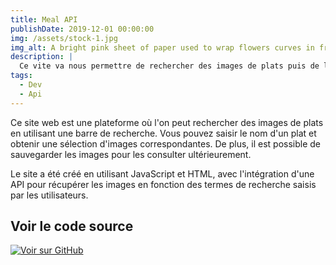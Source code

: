 ```yaml
---
title: Meal API
publishDate: 2019-12-01 00:00:00
img: /assets/stock-1.jpg
img_alt: A bright pink sheet of paper used to wrap flowers curves in front of rich blue background
description: |
  Ce vite va nous permettre de rechercher des images de plats puis de les mettres en favoris.
tags:
  - Dev
  - Api
---
```


Ce site web est une plateforme où l'on peut rechercher des images de plats en utilisant une barre de recherche. Vous pouvez saisir le nom d'un plat et obtenir une sélection d'images correspondantes. De plus, il est possible de sauvegarder les images pour les consulter ultérieurement.

Le site a été créé en utilisant JavaScript et HTML, avec l'intégration d'une API pour récupérer les images en fonction des termes de recherche saisis par les utilisateurs.

## Voir le code source

<a href="https://github.com/sayaa872/meal_api" target="_blank">
  <img src="https://img.shields.io/badge/GitHub-View_on_GitHub-blue?logo=GitHub" alt="Voir sur GitHub">
</a>